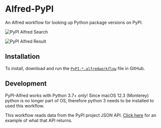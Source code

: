 # Alfred-PyPI

An Alfred workflow for looking up Python package versions on PyPI.

![PyPI Alfred Search](img/pypi-alfred-search.png)

![PyPI Alfred Result](img/pypi-alfred-result.png)

## Installation

To install, download and run the [`PyPI-*.alfredworkflow`][releases] file in GitHub.

## Development

PyPI-Alfred works with Python 3.7+ only! Since macOS 12.3 (Monterey) python is no longer part of OS,
therefore python 3 needs to be installed to used this workflow.

This workflow reads data from the PyPI project JSON API. [Click here][example] for an example of what that API returns.

[example]: http://pypi.python.org/pypi/requests/json
[releases]: https://github.com/harrtho/alfred-pypi/releases
